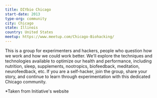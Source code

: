 ```yaml
---
title: DIYbio Chicago
start-date: 2013
type-org: community
city: Chicago
state: Illinois
country: United States
meetup: https://www.meetup.com/Chicago-Biohacking/
---
```


This is a group for experimenters and hackers, people who question how we work and how we could work better. We'll explore the techniques and technologies available to optimize our health and performance, including nutrition, sleep, supplements, nootropics, biofeedback, meditation, neurofeedback, etc. If you are a self-hacker, join the group, share your story, and continue to learn through experimentation with this dedicated Chicago community.


\*Taken from Initiative's website
